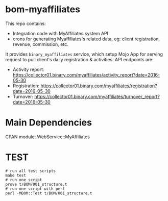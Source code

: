 # bom-myaffiliates

This repo contains:

* Integration code with MyAffiliates system API
* crons for generating Myaffiliates's related data, eg: client registration, revenue, commission, etc.

It provides `binary_myaffiliates` service, which setup Mojo App for serving request to pull client's daily registration & activities.
API endpoints are:

- Activity report: <https://collector01.binary.com/myaffiliates/activity_report?date=2016-05-30>
- Registration: <https://collector01.binary.com/myaffiliates/registration?date=2016-05-30>
- Turnover: <https://collector01.binary.com/myaffiliates/turnover_report?date=2016-05-30>

# Main Dependencies
CPAN module: WebService::MyAffiliates

# TEST
    # run all test scripts
    make test
    # run one script
    prove t/BOM/001_structure.t
    # run one script with perl
    perl -MBOM::Test t/BOM/001_structure.t
